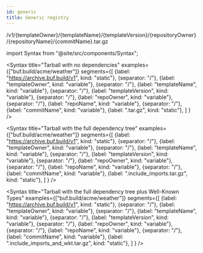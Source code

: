 ```yaml
---
id: generic
title: Generic registry
---
```


/v1/{templateOwner}/{templateName}/{templateVersion}/{repositoryOwner}/{repositoryName}/{commitName}.tar.gz


import Syntax from "@site/src/components/Syntax";

<Syntax
  title="Tarball with no dependencies"
  examples={["buf.build/acme/weather"]}
  segments={[
    {label: "https://archive.buf.build/v1", kind: "static"},
    {separator: "/"},
    {label: "templateOwner", kind: "variable"},
    {separator: "/"},
    {label: "templateName", kind: "variable"},
    {separator: "/"},
    {label: "templateVersion", kind: "variable"},
    {separator: "/"},
    {label: "repoOwner", kind: "variable"},
    {separator: "/"},
    {label: "repoName", kind: "variable"},
    {separator: "/"},
    {label: "commitName", kind: "variable"},
    {label: ".tar.gz", kind: "static"},
  ]
} />

<Syntax
  title="Tarball with the full dependency tree"
  examples={["buf.build/acme/weather"]}
  segments={[
    {label: "https://archive.buf.build/v1", kind: "static"},
    {separator: "/"},
    {label: "templateOwner", kind: "variable"},
    {separator: "/"},
    {label: "templateName", kind: "variable"},
    {separator: "/"},
    {label: "templateVersion", kind: "variable"},
    {separator: "/"},
    {label: "repoOwner", kind: "variable"},
    {separator: "/"},
    {label: "repoName", kind: "variable"},
    {separator: "/"},
    {label: "commitName", kind: "variable"},
    {label: ".include_imports.tar.gz", kind: "static"},
  ]
} />

<Syntax
  title="Tarball with the full dependency tree plus Well-Known Types"
  examples={["buf.build/acme/weather"]}
  segments={[
    {label: "https://archive.buf.build/v1", kind: "static"},
    {separator: "/"},
    {label: "templateOwner", kind: "variable"},
    {separator: "/"},
    {label: "templateName", kind: "variable"},
    {separator: "/"},
    {label: "templateVersion", kind: "variable"},
    {separator: "/"},
    {label: "repoOwner", kind: "variable"},
    {separator: "/"},
    {label: "repoName", kind: "variable"},
    {separator: "/"},
    {label: "commitName", kind: "variable"},
    {label: ".include_imports_and_wkt.tar.gz", kind: "static"},
  ]
} />
